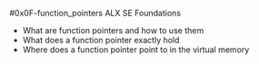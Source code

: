 #0x0F-function_pointers ALX SE Foundations

- What are function pointers and how to use them
- What does a function pointer exactly hold
- Where does a function pointer point to in the virtual memory

